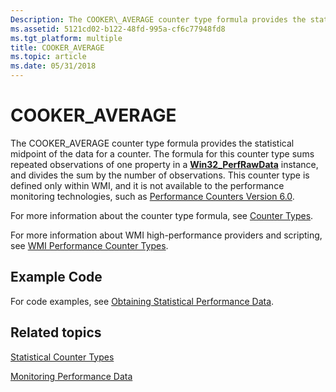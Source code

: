 ```yaml
---
Description: The COOKER\_AVERAGE counter type formula provides the statistical midpoint of the data for a counter.
ms.assetid: 5121cd02-b122-48fd-995a-cf6c77948fd8
ms.tgt_platform: multiple
title: COOKER_AVERAGE
ms.topic: article
ms.date: 05/31/2018
---
```


# COOKER\_AVERAGE

The COOKER\_AVERAGE counter type formula provides the statistical midpoint of the data for a counter. The formula for this counter type sums repeated observations of one property in a [**Win32\_PerfRawData**](https://docs.microsoft.com/windows/desktop/CIMWin32Prov/win32-perfrawdata) instance, and divides the sum by the number of observations. This counter type is defined only within WMI, and it is not available to the performance monitoring technologies, such as [Performance Counters Version 6.0](https://docs.microsoft.com/windows/desktop/PerfCtrs/performance-counters-portal).

For more information about the counter type formula, see [Counter Types](https://technet.microsoft.com/library/cc785636(WS.10).aspx).

For more information about WMI high-performance providers and scripting, see [WMI Performance Counter Types](wmi-performance-counter-types.md).

## Example Code

For code examples, see [Obtaining Statistical Performance Data](obtaining-statistical-performance-data.md).

## Related topics

<dl> <dt>

[Statistical Counter Types](statistical-counter-types.md)
</dt> <dt>

[Monitoring Performance Data](monitoring-performance-data.md)
</dt> </dl>

 

 




